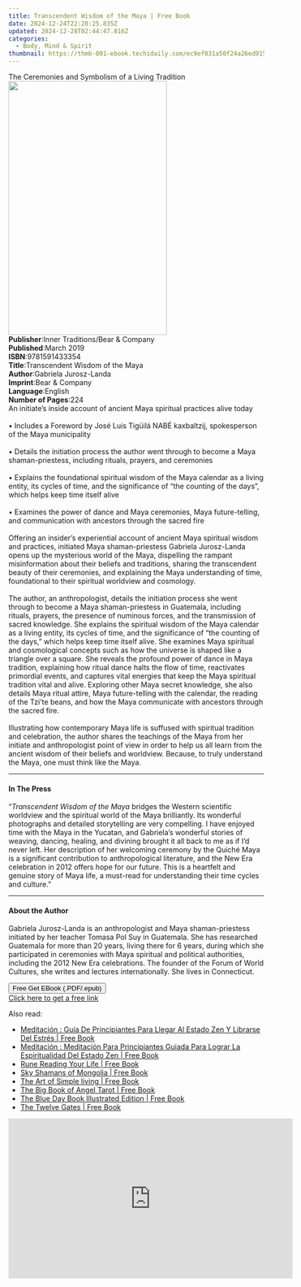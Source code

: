 ```yaml
---
title: Transcendent Wisdom of the Maya | Free Book
date: 2024-12-24T22:28:25.835Z
updated: 2024-12-28T02:44:47.816Z
categories:
  - Body, Mind & Spirit
thumbnail: https://thmb-001-ebook.techidaily.com/ec9ef831a50f24a26ed915c8040bba8fe342fd625e873a2ea83a159fafc7d7dd.jpg
---
```

<main id="book-container">
  <div class="flex flex-col">
    <div class="book-brief flex-1 py-6 px-4 sm:p-6 md:py-10 md:px-8">
      <!-- brief-->
      <div class="book-brief-main">
        The Ceremonies and Symbolism of a Living Tradition
      </div>
    </div>
    <div
      class="book-meta-info flex-1 grid gap-4 col-start-1 col-end-3 row-start-1 sm:mb-6 sm:grid-cols-4 lg:gap-6 lg:col-start-2 lg:row-end-6 lg:row-span-6 lg:mb-0"
    >
      <div
        class="book-meta-info-left place-content-center mt-4 p-4 text-sm leading-6 col-start-2 col-span-2 dark:text-slate-400"
      >
        <img
          class="w-full h-500 object-cover rounded-lg sm:h-255 sm:col-span-2 lg:col-span-full"
          src="https://img-001-ebook.techidaily.com/89bf3358f88044ae84c5ff16145b944c50bba7e85ebd8d24a44d46ba53dde85b.jpg"
          alt=""
          width="312"
          height="500"
        />
      </div>
      <div
        class="book-meta-info-right mt-2 col-start-1 row-start-2 col-span-3 self-center"
      >
        <!-- meta data  -->
        <div class="flex flex-col px-4 md:px-8">
          <div class="flex-1">
            <strong>Publisher</strong>:<span class="px-2"
              >Inner Traditions/Bear &amp; Company</span
            >
          </div>
          <div class="flex-1">
            <strong>Published</strong>:<span class="px-2">March 2019</span>
          </div>
          <div class="flex-1">
            <strong>ISBN</strong>:<span class="px-2">9781591433354</span>
          </div>
          <div class="flex-1">
            <strong>Title</strong>:<span class="px-2"
              >Transcendent Wisdom of the Maya</span
            >
          </div>
          <div class="flex-1">
            <strong>Author</strong>:<span class="px-2"
              >Gabriela Jurosz-Landa</span
            >
          </div>
          <div class="flex-1">
            <strong>Imprint</strong>:<span class="px-2"
              >Bear &amp; Company</span
            >
          </div>
          <div class="flex-1">
            <strong>Language</strong>:<span class="px-2">English</span>
          </div>
          <div class="flex-1">
            <strong>Number of Pages</strong>:<span class="px-2">224</span>
          </div>
        </div>
      </div>
    </div>
    <div class="book-description flex-1 py-6 px-4 sm:p-6 md:py-10 md:px-8">
      <div class="book-description-main">
        <div accordion-content="" id="description">
          An initiate’s inside account of ancient Maya spiritual practices alive
          today<br /><br />• Includes a Foreword by José Luis Tigüilá NABÉ
          kaxbaltzij, spokesperson of the Maya municipality <br /><br />•
          Details the initiation process the author went through to become a
          Maya shaman-priestess, including rituals, prayers, and ceremonies
          <br /><br />• Explains the foundational spiritual wisdom of the Maya
          calendar as a living entity, its cycles of time, and the significance
          of “the counting of the days”, which helps keep time itself alive
          <br /><br />• Examines the power of dance and Maya ceremonies, Maya
          future-telling, and communication with ancestors through the sacred
          fire <br /><br />Offering an insider’s experiential account of ancient
          Maya spiritual wisdom and practices, initiated Maya shaman-priestess
          Gabriela Jurosz-Landa opens up the mysterious world of the Maya,
          dispelling the rampant misinformation about their beliefs and
          traditions, sharing the transcendent beauty of their ceremonies, and
          explaining the Maya understanding of time, foundational to their
          spiritual worldview and cosmology. <br /><br />The author, an
          anthropologist, details the initiation process she went through to
          become a Maya shaman-priestess in Guatemala, including rituals,
          prayers, the presence of numinous forces, and the transmission of
          sacred knowledge. She explains the spiritual wisdom of the Maya
          calendar as a living entity, its cycles of time, and the significance
          of “the counting of the days,” which helps keep time itself alive. She
          examines Maya spiritual and cosmological concepts such as how the
          universe is shaped like a triangle over a square. She reveals the
          profound power of dance in Maya tradition, explaining how ritual dance
          halts the flow of time, reactivates primordial events, and captures
          vital energies that keep the Maya spiritual tradition vital and alive.
          Exploring other Maya secret knowledge, she also details Maya ritual
          attire, Maya future-telling with the calendar, the reading of the
          Tzi’te beans, and how the Maya communicate with ancestors through the
          sacred fire. <br /><br />Illustrating how contemporary Maya life is
          suffused with spiritual tradition and celebration, the author shares
          the teachings of the Maya from her initiate and anthropologist point
          of view in order to help us all learn from the ancient wisdom of their
          beliefs and worldview. Because, to truly understand the Maya, one must
          think like the Maya.
        </div>
        <div class="accordion-fader"></div>
      </div>
    </div>
    <div class="book-excerpts flex-1 py-6 px-4 sm:p-6 md:py-10 md:px-8">
      <!-- excerpts-->
      <div class="book-excerpts-main">
        <hr />
        <h4 class="placeholder placeholder-heading">
          <span>In The Press</span>
        </h4>
        <p>
          “<i>Transcendent Wisdom of the Maya</i> bridges the Western scientific
          worldview and the spiritual world of the Maya brilliantly. Its
          wonderful photographs and detailed storytelling are very compelling. I
          have enjoyed time with the Maya in the Yucatan, and Gabriela’s
          wonderful stories of weaving, dancing, healing, and divining brought
          it all back to me as if I’d never left. Her description of her
          welcoming ceremony by the Quiché Maya is a significant contribution to
          anthropological literature, and the New Era celebration in 2012 offers
          hope for our future. This is a heartfelt and genuine story of Maya
          life, a must-read for understanding their time cycles and culture.”
        </p>
      </div>
    </div>
    <div class="book-about-author flex-1 py-6 px-4 sm:p-6 md:py-10 md:px-8">
      <!-- about author-->
      <div class="book-main-author-main">
        <hr />
        <h4 class="placeholder placeholder-heading">
          <span>About the Author</span>
        </h4>
        <p>
          Gabriela Jurosz-Landa is an anthropologist and Maya shaman-priestess
          initiated by her teacher Tomasa Pol Suy in Guatemala. She has
          researched Guatemala for more than 20 years, living there for 6 years,
          during which she participated in ceremonies with Maya spiritual and
          political authorities, including the 2012 New Era celebrations. The
          founder of the Forum of World Cultures, she writes and lectures
          internationally. She lives in Connecticut.
        </p>
      </div>
    </div>
    <div class="book-free-get flex-1 py-6 px-4 sm:p-6 md:py-10 md:px-8">
      <button
        id="btn-free-get"
        class="bg-blue-500 hover:bg-blue-700 text-white font-bold py-2 px-4 rounded"
      >
        Free Get EBook (.PDF/.epub)
      </button>
      <div id="countdown-display" class="px-2 text-lg mt-2"></div>
      <a
        id="free-link"
        class="hidden bg-blue-500 hover:bg-blue-700 text-white font-bold py-2 px-4 rounded"
        href="https://www.ebooks.com/en-us/book/96393663/transcendent-wisdom-of-the-maya/gabriela-jurosz-landa/"
        target="_blank"
        >Click here to get a free link</a
      >
    </div>
    <script>
      let countdownTime = 0;
      let countdownInterval = null;
      document
        .getElementById('btn-free-get')
        .addEventListener('click', startCountdown);
      function startCountdown() {
        countdownTime = new Date().getTime() + 60000 * 3;
        countdownInterval = setInterval(updateCountdown, 1000);
        document.getElementById('btn-free-get').disabled = true;
        document
          .getElementById('btn-free-get')
          .classList.add('bg-gray-500', 'cursor-not-allowed');
      }
      function updateCountdown() {
        let currentTime = new Date().getTime();
        let timeLeft = countdownTime - currentTime;
        let secondsLeft = Math.floor(timeLeft / 1000);
        document.getElementById('countdown-display').innerHTML =
          `Remaining time: ${secondsLeft} seconds.`;
        if (secondsLeft <= 0) {
          clearInterval(countdownInterval);
          document.getElementById('btn-free-get').classList.add('hidden');
          document.getElementById('free-link').classList.remove('hidden');
          document.getElementById('countdown-display').innerHTML = '';
        }
      }
    </script>
  </div>
</main>

<ins class="adsbygoogle"
      style="display:block"
      data-ad-client="ca-pub-7571918770474297"
      data-ad-slot="8358498916"
      data-ad-format="auto"
      data-full-width-responsive="true"></ins>
    

<span class="atpl-alsoreadstyle">Also read:</span>
<div><ul>
<li><a href="https://novels-ebooks.techidaily.com/209699346-9781547584901-meditacion-guia-de-principiantes-para-llegar-al-estado-zen-y-librarse-del-estres/"><u>Meditación : Guía De Principiantes Para Llegar Al Estado Zen Y Librarse Del Estrés | Free Book</u></a></li>
<li><a href="https://novels-ebooks.techidaily.com/209699345-9781547585601-meditacion-meditacion-para-principiantes-guiada-para-lograr-la-espiritualidad-del-estado-zen/"><u>Meditación : Meditación Para Principiantes Guiada Para Lograr La Espiritualidad Del Estado Zen | Free Book</u></a></li>
<li><a href="https://novels-ebooks.techidaily.com/209703215-9781623174521-rune-reading-your-life/"><u>Rune Reading Your Life | Free Book</u></a></li>
<li><a href="https://novels-ebooks.techidaily.com/2097026-9781583949986-sky-shamans-of-mongolia/"><u>Sky Shamans of Mongolia | Free Book</u></a></li>
<li><a href="https://novels-ebooks.techidaily.com/209703387-9780753733974-the-art-of-simple-living/"><u>The Art of Simple living | Free Book</u></a></li>
<li><a href="https://novels-ebooks.techidaily.com/209703216-9781401959265-the-big-book-of-angel-tarot/"><u>The Big Book of Angel Tarot | Free Book</u></a></li>
<li><a href="https://novels-ebooks.techidaily.com/209703718-9781524854454-the-blue-day-book-illustrated-edition/"><u>The Blue Day Book Illustrated Edition | Free Book</u></a></li>
<li><a href="https://novels-ebooks.techidaily.com/209703230-9781623174835-the-twelve-gates/"><u>The Twelve Gates | Free Book</u></a></li>
</ul></div>

<!-- affiliate ads begin -->
<iframe width="560" height="315" src="https://www.youtube.com/embed/c17xsnbinCQ?si=xHKslFgC3QbxY4qW" title="YouTube video player" frameborder="0" allow="accelerometer; autoplay; clipboard-write; encrypted-media; gyroscope; picture-in-picture; web-share" referrerpolicy="strict-origin-when-cross-origin" allowfullscreen></iframe>
<!-- affiliate ads end -->

